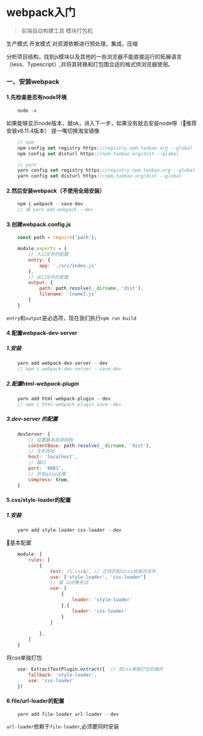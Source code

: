 # webpack入门
>   前端自动构建工具 模块打包机

生产模式
开发模式
对资源依赖进行预处理，集成，压缩

分析项目结构，找到js模块以及其他的一些浏览器不能直接运行的拓展语言（less、Typescript）,并将其转换和打包围合适的格式供浏览器使用。

### 一、安装webpack
#### 1.先检查是否有node环境
```javascript
    node -v
```
如果能够显示node版本，就ok，进入下一步，如果没有就去安装node呀（推荐安装v6.11.4版本）
提一嘴切换淘宝镜像
```javascript
    // npm
    npm config set registry https://registry.npm.taobao.org --global
    npm config set disturl https://npm.taobao.org/dist --global
```
```javascript
    // yarn
    yarn config set registry https://registry.npm.taobao.org --global
    yarn config set disturl https://npm.taobao.org/dist --global
```
#### 2.然后安装webpack（不使用全局安装）
```javascript
    npm i webpack --save-dev
    // 或 yarn add webpack --dev
```
#### 3.创建webpack.config.js
```javascript
    const path = require('path');

    module.exports = {
        // 入口文件的配置
        entry: {
            app: './src/index.js'
        },
        // 出口文件的配置
        output: {
            path: path.resolve(__dirname, 'dist'),
            filename: '[name].js'
        }
    }
```

`entry`和`output`是必选项，现在我们执行`npm run build`

#### 4.配置webpack-dev-server
##### 1.安装
```javascript
    yarn add webpack-dev-server --dev
    // npm i webpack-dev-server --save-dev
```
##### 2.配置html-webpack-plugin
```javascript
    yarn add html-webpack-plugin --dev
    // npm i html-webpack-plugin save--dev
```
##### 3.dev-server 的配置
```javascript
    devServer: {
        // 设置基本目录结构
        contentBase: path.resolve(__dirname, 'dist'),
        // 主机地址
        host: 'localhost',
        // 端口
        port: '8081',
        // 开启gzip压缩
        compress: true, 
    }
```
#### 5.css/style-loader的配置
##### 1.安装
```javascript
    yarn add style-loader css-loader --dev
```
基本配置
```javascript
    module: {
        rules: [
            {
                test: /\.css$/, // 正则匹配以css结尾的文件
                use: ['style-loader', 'css-loader']
                // 或 以对象形式
                use: [
                    { 
                        loader: 'style-loader'
                    },{
                        loader: 'css-loader'
                    }
                ]
                
            },
        ]
    }
```
将css单独打包
```javascript
    use: ExtractTextPlugin.extract({  // 将css单独打包的插件
        fallback: 'style-loader',
        use: 'css-loader'
    })
```
#### 6.file/url-loader的配置
```javascript
    yarn add file-loader url-loader --dev
```
`url-loader`依赖于`file-loader`,必须要同时安装